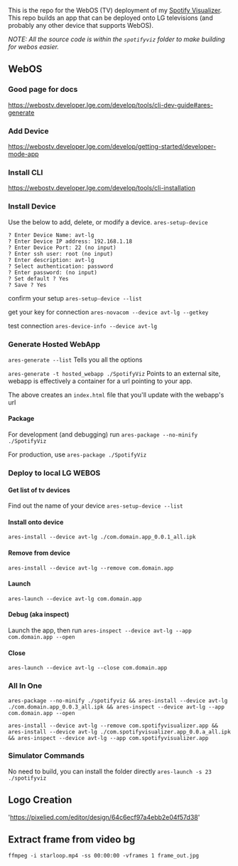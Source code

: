 This is the repo for the WebOS (TV) deployment of my [Spotify Visualizer](https://github.com/vantassell/spotify-visualizer-webapp). This repo builds an app that can be deployed onto LG televisions (and probably any other device that supports WebOS).


_NOTE: All the source code is within the `spotifyviz` folder to make building for webos easier._


## WebOS ##

### Good page for docs ###
https://webostv.developer.lge.com/develop/tools/cli-dev-guide#ares-generate

### Add Device ###
https://webostv.developer.lge.com/develop/getting-started/developer-mode-app

### Install CLI ###
https://webostv.developer.lge.com/develop/tools/cli-installation

### Install Device ###
Use the below to add, delete, or modify a device.
`ares-setup-device`

```? Select add
? Enter Device Name: avt-lg
? Enter Device IP address: 192.168.1.18
? Enter Device Port: 22 (no input)
? Enter ssh user: root (no input)
? Enter description: avt-lg
? Select authentication: password
? Enter password: (no input)
? Set default ? Yes
? Save ? Yes
```
confirm your setup
`ares-setup-device --list`

get your key for connection
`ares-novacom --device avt-lg --getkey`

test connection
`ares-device-info --device avt-lg`


### Generate Hosted WebApp ###

`ares-generate --list`
Tells you all the options

`ares-generate -t hosted_webapp ./SpotifyViz`
Points to an external site, webapp is effectively a container for a url pointing to your app.

The above creates an `index.html` file that you'll update with the webapp's url

#### Package ####
For development (and debugging) run `ares-package --no-minify ./SpotifyViz`

For production, use `ares-package ./SpotifyViz`


### Deploy to local LG WEBOS ###

#### Get list of tv devices ####
Find out the name of your device
`ares-setup-device --list`

#### Install onto device ####
`ares-install --device avt-lg ./com.domain.app_0.0.1_all.ipk`


#### Remove from device ####
`ares-install --device avt-lg --remove com.domain.app`


#### Launch #####
`ares-launch --device avt-lg com.domain.app`


#### Debug (aka inspect) ####
Launch the app, then run `ares-inspect --device avt-lg --app com.domain.app --open`


#### Close ####
`ares-launch --device avt-lg --close com.domain.app`

### All In One ###
`ares-package --no-minify ./spotifyviz && ares-install --device avt-lg ./com.domain.app_0.0.3_all.ipk && ares-inspect --device avt-lg --app com.domain.app --open`

`ares-install --device avt-lg --remove com.spotifyvisualizer.app && ares-install --device avt-lg ./com.spotifyvisualizer.app_0.0.a_all.ipk && ares-inspect --device avt-lg --app com.spotifyvisualizer.app`

### Simulator Commands ###
No need to build, you can install the folder directly
`ares-launch -s 23 ./spotifyviz`


## Logo Creation ##
'https://pixelied.com/editor/design/64c6ecf97a4ebb2e04f57d38'

## Extract frame from video bg ##
`ffmpeg -i starloop.mp4 -ss 00:00:00 -vframes 1 frame_out.jpg`
